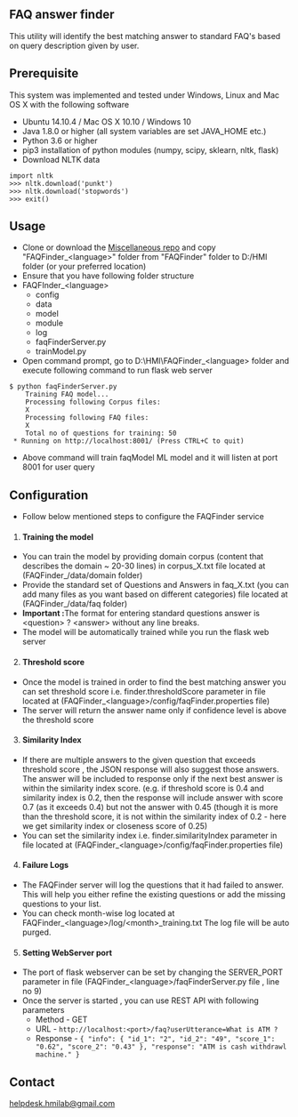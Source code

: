 ## FAQ answer finder
This utility will identify the best matching answer to standard FAQ's based on query description given by user.

Prerequisite
-----------
This system was implemented and tested under Windows, Linux and Mac OS X with the following software 

+ Ubuntu 14.10.4 / Mac OS X 10.10 / Windows 10
+ Java 1.8.0 or higher (all system variables are set JAVA_HOME etc.)
+ Python 3.6 or higher
+ pip3 installation of python modules (numpy, scipy, sklearn, nltk, flask)
+ Download NLTK data
```
import nltk
>>> nltk.download('punkt')
>>> nltk.download('stopwords')
>>> exit()
```

Usage
-----
+ Clone or download the [Miscellaneous repo](https://github.com/hmi-digital/Miscelleinious) and copy "FAQFinder_\<language\>" folder from "FAQFinder" folder to D:/HMI folder (or your preferred location)
+ Ensure that you have following folder structure
+ FAQFInder_\<language\>
	+ config
	+ data
	+ model
	+ module
	+ log
	+ faqFinderServer.py
	+ trainModel.py
+ Open command prompt, go to D:\HMI\FAQFinder_\<language\> folder and execute following command to run flask web server
```
$ python faqFinderServer.py
    Training FAQ model...
	Processing following Corpus files:
	X
	Processing following FAQ files:
	X
	Total no of questions for training: 50
 * Running on http://localhost:8001/ (Press CTRL+C to quit) 
```
+ Above command will train faqModel ML model and it will listen at port 8001 for user query

Configuration
-------------
+ Follow below mentioned steps to configure the FAQFinder service
1. <h4>Training the model</h4>
+ You can train the model by providing domain corpus (content that describes the domain ~ 20-30 lines) in corpus_X.txt file located at (FAQFinder_<language>/data/domain folder)
+ Provide the standard set of Questions and Answers in faq_X.txt (you can add many files as you want based on different categories) file located at (FAQFinder_<language>/data/faq folder)
+ <b>Important :</b>The format for entering standard questions answer is \<question\> ? \<answer\> without any line breaks.
+ The model will be automatically trained while you run the flask web server
2. <h4>Threshold score</h4>
+ Once the model is trained in order to find the best matching answer you can set threshold score i.e. finder.thresholdScore parameter in file located at (FAQFinder_\<language\>/config/faqFinder.properties file)
+ The server will return the answer name only if confidence level is above the threshold score
3. <h4>Similarity Index</h4>
+ If there are multiple answers to the given question that exceeds threshold score , the JSON response will also suggest those answers. The answer will be included to response only if the next best answer is within the similarity index score. (e.g. if threshold score is 0.4 and similarity index is 0.2, then the response will include answer with score 0.7 (as it exceeds 0.4) but not the answer with 0.45 (though it is more than the threshold score, it is not within the similarity index of 0.2 - here we get similarity index or closeness score of 0.25)
+ You can set the similarity index i.e. finder.similarityIndex parameter in file located at (FAQFinder_\<language\>/config/faqFinder.properties file)
4. <h4>Failure Logs</h4>
+ The FAQFinder server will log the questions that it had failed to answer. This will help you either refine the existing questions or add the missing questions to your list.
+ You can check month-wise log located at FAQFinder_\<language\>/log/\<month\>_training.txt The log file will be auto purged.
5. <h4> Setting WebServer port</h4>
+ The port of flask webserver can be set by changing the SERVER_PORT parameter in file (FAQFinder_\<language\>/faqFinderServer.py file , line no 9)
+ Once the server is started , you can use REST API with following parameters
	+ Method - GET
	+ URL - ```http://localhost:<port>/faq?userUtterance=What is ATM ?```
	+ Response - ```{
    			"info": {
        		"id_1": "2",
       	 		"id_2": "49",
        		"score_1": "0.62",
        		"score_2": "0.43"
    			},
    			"response": "ATM is cash withdrawl machine."
			}```

Contact
-------
helpdesk.hmilab@gmail.com
